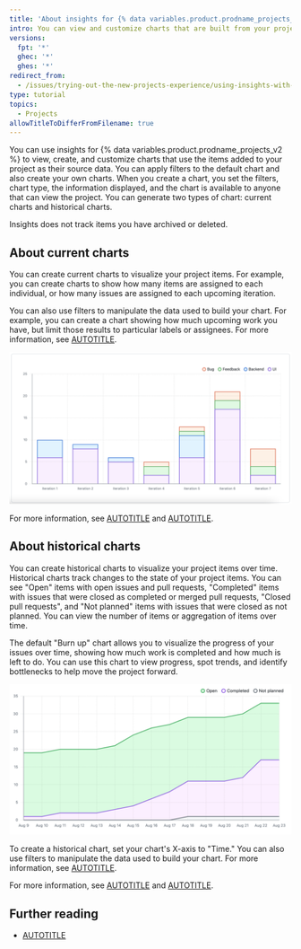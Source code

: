 ```yaml
---
title: 'About insights for {% data variables.product.prodname_projects_v2 %}'
intro: You can view and customize charts that are built from your project's data.
versions:
  fpt: '*'
  ghec: '*'
  ghes: '*'
redirect_from:
  - /issues/trying-out-the-new-projects-experience/using-insights-with-projects
type: tutorial
topics:
  - Projects
allowTitleToDifferFromFilename: true
---
```


You can use insights for {% data variables.product.prodname_projects_v2 %} to view, create, and customize charts that use the items added to your project as their source data. You can apply filters to the default chart and also create your own charts. When you create a chart, you set the filters, chart type, the information displayed, and the chart is available to anyone that can view the project. You can generate two types of chart: current charts and historical charts.

Insights does not track items you have archived or deleted.

## About current charts

You can create current charts to visualize your project items. For example, you can create charts to show how many items are assigned to each individual, or how many issues are assigned to each upcoming iteration.

You can also use filters to manipulate the data used to build your chart. For example, you can create a chart showing how much upcoming work you have, but limit those results to particular labels or assignees. For more information, see [AUTOTITLE](/issues/planning-and-tracking-with-projects/customizing-views-in-your-project/filtering-projects).

![Screenshot of a stacked column chart, with a column for each iteration. Each column is divided into "Bug", "Feedback", "Backend", and "UI" sections.](/assets/images/help/issues/column-chart-example.png)

For more information, see [AUTOTITLE](/issues/planning-and-tracking-with-projects/viewing-insights-from-your-project/creating-charts) and [AUTOTITLE](/issues/planning-and-tracking-with-projects/viewing-insights-from-your-project/configuring-charts).

## About historical charts

You can create historical charts to visualize your project items over time. Historical charts track changes to the state of your project items. You can see "Open" items with open issues and pull requests, "Completed" items with issues that were closed as completed or merged pull requests, "Closed pull requests", and "Not planned" items with issues that were closed as not planned. You can view the number of items or aggregation of items over time.

The default "Burn up" chart allows you to visualize the progress of your issues over time, showing how much work is completed and how much is left to do. You can use this chart to view progress, spot trends, and identify bottlenecks to help move the project forward.

![Screenshot of a "Burn up" chart, showing the issues over a two-week period split into the categories: "Open", "Completed", and "Not planned".](/assets/images/help/issues/burnup-example.png)

To create a historical chart, set your chart's X-axis to "Time." You can also use filters to manipulate the data used to build your chart. For more information, see [AUTOTITLE](/issues/planning-and-tracking-with-projects/customizing-views-in-your-project/filtering-projects).

For more information, see [AUTOTITLE](/issues/planning-and-tracking-with-projects/viewing-insights-from-your-project/creating-charts) and [AUTOTITLE](/issues/planning-and-tracking-with-projects/viewing-insights-from-your-project/configuring-charts).

## Further reading

* [AUTOTITLE](/issues/planning-and-tracking-with-projects/learning-about-projects/about-projects)
